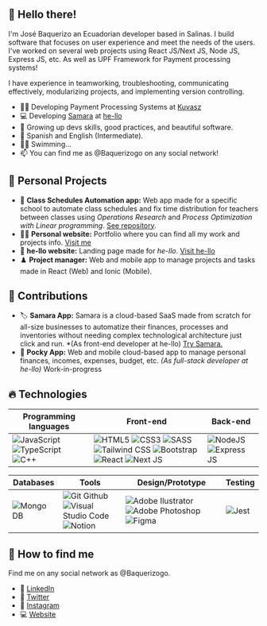 ## 👋 Hello there!
I'm José Baquerizo an Ecuadorian developer based in Salinas.
I build software that focuses on user experience and meet the needs of the users. I've worked on several web projects using React JS/Next JS, Node JS, Express JS, etc. As well as UPF Framework for Payment processing systems!

I have experience in teamworking, troubleshooting, communicating effectively, modularizing projects, and implementing version controlling.
- 👨‍💻 Developing Payment Processing Systems at [Kuvasz](https://www.kvz.cl/)
- 💻 Developing [Samara](https://www.samara.center/) at [he-llo](https://www.he-llo.com/)
- 🌱 Growing up devs skills, good practices, and beautiful software.
- 💬 Spanish and English (Intermediate).
- 🏊‍♂️ Swimming...
- 📫 You can find me as @Baquerizogo on any social network!

## 🎈 Personal Projects 

 - 📅 **Class Schedules Automation app:** Web app made for a specific school to automate class schedules and fix time distribution for teachers between classes using *Operations Research* and *Process Optimization with Linear programming*. [See repository](https://github.com/baquerizogo/ScheduleClient).
 - 👨‍💼 **Personal website:** Portfolio where you can find all my work and projects info. [Visit me](https://www.baquerizogo.com/)
 - 💼 **he-llo website:** Landing page made for *he-llo*. [Visit he-llo](https://www.he-llo.com/)
 - ♟️ **Project manager:** Web and mobile app to manage projects and tasks made in React (Web) and Ionic (Mobile).


## 🎯 Contributions

- 🏷 **Samara App:** Samara is a cloud-based SaaS made from scratch for all-size businesses to automatize their finances, processes and inventories without needing complex technological architecture just click and run. *(As front-end developer at he-llo) [Try Samara.](https://www.samara.center/)
 - 💸 **Pocky App:** Web and mobile cloud-based app to manage personal finances, incomes, expenses, budget, etc. *(As full-stack developer at he-llo)* Work-in-progress 


## 🔥 Technologies
|Programming languages| Front-end | Back-end |
|--|--|--|
|![JavaScript](https://img.shields.io/badge/JavaScript-323330?style=for-the-badge&logo=javascript&logoColor=F7DF1E) ![TypeScript](https://img.shields.io/badge/TypeScript-007ACC?style=for-the-badge&logo=typescript&logoColor=white) ![C++](https://img.shields.io/badge/C%2B%2B-00599C?style=for-the-badge&logo=c%2B%2B&logoColor=white) |![HTML5](https://img.shields.io/badge/HTML5-E34F26?style=for-the-badge&logo=html5&logoColor=white) ![CSS3](https://img.shields.io/badge/CSS3-1572B6?style=for-the-badge&logo=css3&logoColor=white) ![SASS](https://img.shields.io/badge/Sass-CC6699?style=for-the-badge&logo=sass&logoColor=white) ![Tailwind CSS](https://img.shields.io/badge/Tailwind_CSS-38B2AC?style=for-the-badge&logo=tailwind-css&logoColor=white) ![Bootstrap](https://img.shields.io/badge/Bootstrap-563D7C?style=for-the-badge&logo=bootstrap&logoColor=white) ![React](https://img.shields.io/badge/React-20232A?style=for-the-badge&logo=react&logoColor=61DAFB) ![Next JS](https://img.shields.io/badge/next.js-000000?style=for-the-badge&logo=nextdotjs&logoColor=white)| ![NodeJS](https://img.shields.io/badge/Node.js-339933?style=for-the-badge&logo=nodedotjs&logoColor=white)  ![Express JS](https://img.shields.io/badge/Express.js-000000?style=for-the-badge&logo=express&logoColor=white)|


|Databases|Tools|Design/Prototype|Testing|
|--|--|--|--|
| ![Mongo DB](https://img.shields.io/badge/MongoDB-4EA94B?style=for-the-badge&logo=mongodb&logoColor=white) |  ![Git Github](https://img.shields.io/badge/GIT-E44C30?style=for-the-badge&logo=git&logoColor=white) ![Visual Studio Code](https://img.shields.io/badge/VSCode-0078D4?style=for-the-badge&logo=visual%20studio%20code&logoColor=white) ![Notion](https://img.shields.io/badge/Notion-000000?style=for-the-badge&logo=notion&logoColor=white)|![Adobe Ilustrator](https://img.shields.io/badge/Adobe%20Illustrator-FF9A00?style=for-the-badge&logo=adobe%20illustrator&logoColor=white) ![Adobe Photoshop](https://img.shields.io/badge/Adobe%20Photoshop-31A8FF?style=for-the-badge&logo=Adobe%20Photoshop&logoColor=black) ![Figma](https://img.shields.io/badge/Figma-F24E1E?style=for-the-badge&logo=figma&logoColor=white)| ![Jest](https://img.shields.io/badge/Jest-C21325?style=for-the-badge&logo=jest&logoColor=white)|
<!---
## 📈 Statistics
[![Baquerizogo most used languages](https://github-readme-stats.vercel.app/api/top-langs/?username=Baquerizogo)](https://github.com/baquerizogo)
-->


## 🔎 How to find me
Find me on any social network as @Baquerizogo.

 - 👔 [LinkedIn](https://www.linkedin.com/in/baquerizogo/)
 - 🦜 [Twitter](https://twitter.com/BaquerizoGo)
 - 📸 [Instagram](https://www.instagram.com/baquerizogo/)
 - 💻 [Website](https://www.baquerizogo.com/)
